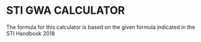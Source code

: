 # STI GWA CALCULATOR

The formula for this calculator is based on the given formula indicated in the STI Handbook 2018
